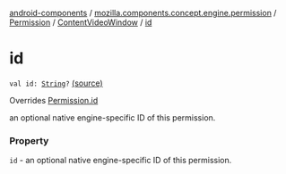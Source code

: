 [android-components](../../../index.md) / [mozilla.components.concept.engine.permission](../../index.md) / [Permission](../index.md) / [ContentVideoWindow](index.md) / [id](./id.md)

# id

`val id: `[`String`](https://kotlinlang.org/api/latest/jvm/stdlib/kotlin/-string/index.html)`?` [(source)](https://github.com/mozilla-mobile/android-components/blob/master/components/concept/engine/src/main/java/mozilla/components/concept/engine/permission/PermissionRequest.kt#L85)

Overrides [Permission.id](../id.md)

an optional native engine-specific ID of this permission.

### Property

`id` - an optional native engine-specific ID of this permission.